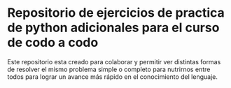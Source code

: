 # Repositorio de ejercicios de practica de python adicionales para el curso de codo a codo
Este repositorio esta creado para colaborar y permitir ver distintas formas de resolver el mismo problema simple o completo para nutrirnos entre todos para lograr un avance más rápido en el conocimiento del lenguaje.

